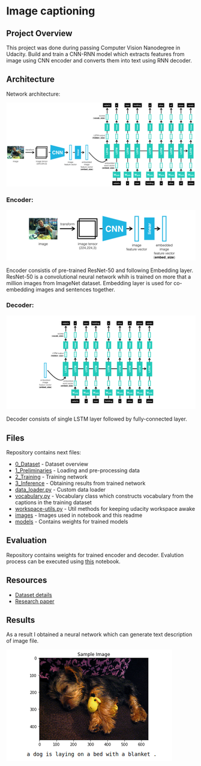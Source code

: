# Image captioning

## Project Overview

This project was done during passing Computer Vision Nanodegree in Udacity. Build and train a CNN-RNN model which extracts features from image using CNN encoder and converts them into text using RNN decoder.

## Architecture

Network architecture:

![alt Network Architecture](./images/encoder-decoder.png)

### Encoder:

![alt Encoder](./images/encoder.png)

Encoder consistis of pre-trained ResNet-50 and following Embedding layer. ResNet-50 is a convolutional neural network whih is trained on more that a million images from ImageNet dataset. Embedding layer is used for co-embedding images and sentences together.

### Decoder:

![alt Decoder](./images/decoder.png)

Decoder consists of single LSTM layer followed by fully-connected layer.

## Files

Repository contains next files:

* [0_Dataset](./0_Dataset.ipynb) - Dataset overview
* [1_Preliminaries](./1_Preliminaries.ipynb) - Loading and pre-processing data
* [2_Training](./2_Training.ipynb) - Training network
* [3_Inference](./3_Inference.ipynb) - Obtaining results from trained network
* [data_loader.py](data_loader.py) - Custom data loader
* [vocabulary.py](./vocabulary.py) - Vocabulary class which constructs vocabulary from the captions in the training dataset
* [workspace-utils.py](./workspace-utils.py) - Util methods for keeping udacity workspace awake
* [images](./images) - Images used in notebook and this readme
* [models](./models) - Contains weights for trained models

## Evaluation

Repository contains weights for trained encoder and decoder. Evalution process can be executed using [this](./3_Inference.ipynb) notebook.

## Resources

* [Dataset details](https://cocodataset.org)
* [Research paper](https://arxiv.org/pdf/1411.4555.pdf)

## Results

As a result I obtained a neural network which can generate text description of image file.

![alt Result](./images/result.png)
